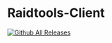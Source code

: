 # Raidtools-Client

[![Github All Releases](https://img.shields.io/github/downloads/noxish/Raidtool_Client/total.svg)]()
